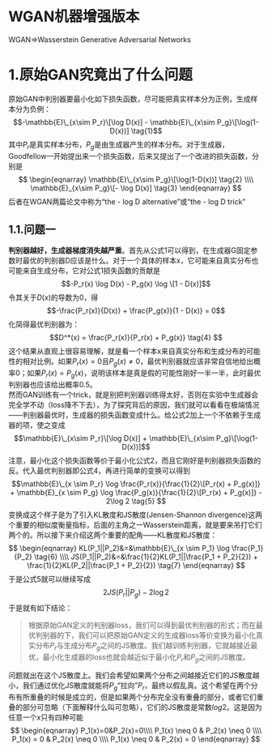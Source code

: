 WGAN机器增强版本
===
WGAN=>Wasserstein Generative Adversarial Networks

# 1.原始GAN究竟出了什么问题
原始GAN中判别器要最小化如下损失函数，尽可能把真实样本分为正例，生成样本分为负例：
$$-\mathbb{E}\_{x\sim P_r}\[\log D(x)] - \mathbb{E}\_{x\sim P_g}\[\log(1-D(x))] \tag{1}$$
其中$P_r$是真实样本分布，$P_g$是由生成器产生的样本分布。对于生成器，Goodfellow一开始提出来一个损失函数，后来又提出了一个改进的损失函数，分别是
$$
\begin{eqnarray}
\mathbb{E}\_{x\sim P_g}\[\log(1-D(x))] \tag{2} \\\\
\mathbb{E}_{x\sim P_g}\[- \log D(x)] \tag{3}
\end{eqnarray}
$$
后者在WGAN两篇论文中称为“the - log D alternative”或“the - log D trick”

## 1.1.问题一
**判别器越好，生成器梯度消失越严重**。首先从公式1可以得到，在生成器G固定参数时最优的判别器D应该是什么。对于一个具体的样本x，它可能来自真实分布也可能来自生成分布，它对公式1损失函数的贡献是
$$-P_r(x) \log D(x) - P_g(x) \log \[1 - D(x)]$$
令其关于$D(x)$的导数为0，得
$$-\frac{P_r(x)}{D(x)} + \frac{P_g(x)}{1 - D(x)} = 0$$
化简得最优判别器为：
$$D^*(x) = \frac{P_r(x)}{P_r(x) + P_g(x)} \tag{4} $$
这个结果从直观上很容易理解，就是看一个样本x来自真实分布和生成分布的可能性的相对比例。如果$P_r(x) = 0$且$P_g(x) \neq 0$，最优判别器就应该非常自信地给出概率0；如果$P_r(x) = P_g(x)$，说明该样本是真是假的可能性刚好一半一半，此时最优判别器也应该给出概率0.5。<br/>
然而GAN训练有一个trick，就是别把判别器训练得太好，否则在实验中生成器会完全学不动（loss降不下去），为了探究背后的原因，我们就可以看看在极端情况——判别器最优时，生成器的损失函数变成什么。给公式2加上一个不依赖于生成器的项，使之变成
$$\mathbb{E}\_{x\sim P_r}\[\log D(x)] + \mathbb{E}\_{x\sim P_g}\[\log(1-D(x))]$$
注意，最小化这个损失函数等价于最小化公式2，而且它刚好是判别器损失函数的反。代入最优判别器即公式4，再进行简单的变换可以得到
$$\mathbb{E}\_{x \sim P_r} \log \frac{P_r(x)}{\frac{1}{2}\[P_r(x) + P_g(x)]} + \mathbb{E}_{x \sim P_g} \log \frac{P_g(x)}{\frac{1}{2}\[P_r(x) + P_g(x)]} - 2\log 2 \tag{5} $$
变换成这个样子是为了引入KL散度和JS散度(Jensen-Shannon divergence)这两个重要的相似度衡量指标，后面的主角之一Wasserstein距离，就是要来吊打它们两个的。所以接下来介绍这两个重要的配角——KL散度和JS散度：
$$
\begin{eqnarray}
KL(P_1||P_2)&=&\mathbb{E}\_{x \sim P_1} \log \frac{P_1}{P_2} \tag{6} \\\\
JS(P_1||P_2)&=&\frac{1}{2}KL(P_1||\frac{P_1 + P_2}{2}) + \frac{1}{2}KL(P_2||\frac{P_1 + P_2}{2}) \tag{7}
\end{eqnarray}
$$
于是公式5就可以继续写成
$$2JS(P_r || P_g) - 2\log 2 \tag{8}$$
于是就有如下结论：
> 根据原始GAN定义的判别器loss，我们可以得到最优判别器的形式；而在最优判别器的下，我们可以把原始GAN定义的生成器loss等价变换为最小化真实分布$P_r$与生成分布$P_g$之间的JS散度。我们越训练判别器，它就越接近最优，最小化生成器的loss也就会越近似于最小化$P_r$和$P_g$之间的JS散度。

问题就出在这个JS散度上。我们会希望如果两个分布之间越接近它们的JS散度越小，我们通过优化JS散度就能将$P_g$“拉向”$P_r$，最终以假乱真。这个希望在两个分布有所重叠的时候是成立的，但是如果两个分布完全没有重叠的部分，或者它们重叠的部分可忽略（下面解释什么叫可忽略），它们的JS散度是常数$log2$。这是因为任意一个$x$只有四种可能
$$
\begin{eqnarray}
P_1(x)=0&P_2(x)=0\\\\
P_1(x) \neq 0 & P_2(x) \neq 0 \\\\
P_1(x) = 0 & P_2(x) \neq 0 \\\\
P_1(x) \neq 0 & P_2(x) = 0
\end{eqnarray}
$$